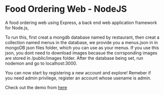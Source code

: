 # Food Ordering Web - NodeJS
A food ordering web using Express, a back end web application framework for Node.js,

To run this,  first creat a mongdb database named by restaurant, then creat a collection named menus in the database, we provide you a menus.json in in mongoDB json files folder, which you can use as your menus. If you use this json, you dont need to download images becasue the corrsponding images are stored in /public/images folder. After the database being set, run nodemon and go to localhost:3000. 

You can now start by registering a new account and explore! Remeber if you need admin privilege, register an account whose usename is admin.

Check out the demo from [here](https://www.youtube.com/watch?v=-X_gkWJQakA)

